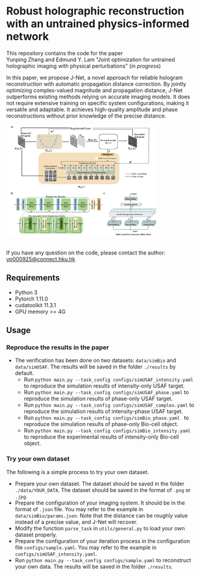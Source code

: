 # Robust holographic reconstruction with an untrained physics-informed network
This repository contains the code for the paper 
<br /> Yunping Zhang and Edmund Y. Lam "Joint optimization for untrained
holographic imaging with physical perturbations" (_in progress_)

 In this paper, we propose J-Net, a novel approach for reliable hologram reconstruction with automatic propagation distance correction. By jointly optimizing complex-valued magnitude and propagation distance, J-Net outperforms existing methods relying on accurate imaging models. 
 It does not require extensive training on specific system configurations, making it versatile and adaptable. It achieves high-quality amplitude and phase reconstructions without prior knowledge of the precise distance.

<img src="src/network.png" alt="network structure" width="400" height="300"> 

<br /> If you have any question on the code, please contact the author: yp000925@connect.hku.hk

## Requirements
- Python 3
- Pytorch 1.11.0 
- cudatoolkit 11.3.1
- GPU memory >= 4G

## Usage 
### Reproduce the results in the paper

- The verification has been done on two datasets: ```data/simBio``` and ```data/simUSAF```. The results will be saved in the folder ```./results``` by default.
  - Run ```python main.py --task_config configs/simUSAF_intensity.yaml``` to reproduce the simulation results of intensity-only USAF target.
  - Run ```python main.py --task_config configs/simUSAF_phase.yaml``` to reproduce the simulation results of phase-only USAF target.
  - Run ```python main.py --task_config configs/simUSAF_complex.yaml``` to reproduce the simulation results of intensity-phase USAF target.
  - Run ```python main.py --task_config configs/simBio_phase.yaml ``` to reproduce the simulation results of phase-only Bio-cell object.
  - Run ```python main.py --task_config configs/simBio_intensity.yaml``` to reproduce the experimental results of intensity-only Bio-cell object.

### Try your own dataset 
The following is a simple process to try your own dataset.
- Prepare your own dataset. The dataset should be saved in the folder ```./data/YOUR_DATA```. The dataset should be saved in the format of ```.png``` or ```.jpg```.
- Prepare the configuration of your imaging system. It should be in the format of ```.json``` file. You may refer to the example in ```data/simBio/params.json```. Note that the distance can be roughly value instead of a precise value, and J-Net will recover. 
- Modify the function  ```parse_task``` in ```utils/general.py``` to load your own dataset properly. 
- Prepare the configuration of your iteration process in the configuration file ```configs/sample.yaml```. You may refer to the example in ```configs/simUSAF_intensity.yaml```.
- Run ```python main.py --task_config configs/sample.yaml``` to reconstruct your own data. The results will be saved in the folder ```./results```.

[//]: # (    - Modify the function ```parse_task``` in ```experiment.py``` to load your own dataset. )

[//]: # (      ```python)

[//]: # (        def parse_task&#40;exp_name&#41;: )

[//]: # (            # define the prop_kernel and measurement &#40;preprocessed hologram&#41; for each experiment)

[//]: # (            if exp_name == 'YOUR_DATA':)

[//]: # (                # define the preprocess_img function to load your own data, it should be normalized to [0,1] and the shape should be [256,256] to match the pre-trained network.)

[//]: # (                processed_img = preprocess_img&#40;'./data/YOUR_DATA'&#41;  )

[//]: # (                # define the prop_kernel, fill in your own parameters. Note that if you use resize, you should also update the parameters of deltax and deltay accordingly.)

[//]: # (                prop_kernel = dict&#40;wavelength=None,deltax=None,deltay=None,distance=None, nx=256, ny=256&#41;)

[//]: # (                return {'prop_kernel':prop_kernel, 'measurement':processed_img} )

[//]: # (      ```)
    
